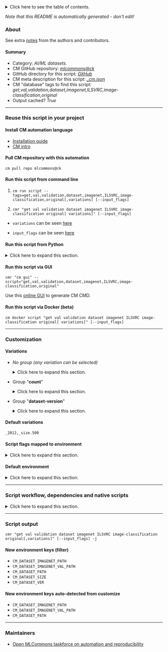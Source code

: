 <details>
<summary>Click here to see the table of contents.</summary>

* [About](#about)
* [Summary](#summary)
* [Reuse this script in your project](#reuse-this-script-in-your-project)
  * [ Install CM automation language](#install-cm-automation-language)
  * [ Check CM script flags](#check-cm-script-flags)
  * [ Run this script from command line](#run-this-script-from-command-line)
  * [ Run this script from Python](#run-this-script-from-python)
  * [ Run this script via GUI](#run-this-script-via-gui)
  * [ Run this script via Docker (beta)](#run-this-script-via-docker-(beta))
* [Customization](#customization)
  * [ Variations](#variations)
  * [ Script flags mapped to environment](#script-flags-mapped-to-environment)
  * [ Default environment](#default-environment)
* [Script workflow, dependencies and native scripts](#script-workflow-dependencies-and-native-scripts)
* [Script output](#script-output)
* [New environment keys (filter)](#new-environment-keys-(filter))
* [New environment keys auto-detected from customize](#new-environment-keys-auto-detected-from-customize)
* [Maintainers](#maintainers)

</details>

*Note that this README is automatically generated - don't edit!*

### About


See extra [notes](README-extra.md) from the authors and contributors.

#### Summary

* Category: *AI/ML datasets.*
* CM GitHub repository: *[mlcommons@ck](https://github.com/mlcommons/ck/tree/master/cm-mlops)*
* GitHub directory for this script: *[GitHub](https://github.com/mlcommons/ck/tree/master/cm-mlops/script/get-dataset-imagenet-val)*
* CM meta description for this script: *[_cm.json](_cm.json)*
* CM "database" tags to find this script: *get,val,validation,dataset,imagenet,ILSVRC,image-classification,original*
* Output cached? *True*
___
### Reuse this script in your project

#### Install CM automation language

* [Installation guide](https://github.com/mlcommons/ck/blob/master/docs/installation.md)
* [CM intro](https://doi.org/10.5281/zenodo.8105339)

#### Pull CM repository with this automation

```cm pull repo mlcommons@ck```


#### Run this script from command line

1. `cm run script --tags=get,val,validation,dataset,imagenet,ILSVRC,image-classification,original[,variations] [--input_flags]`

2. `cmr "get val validation dataset imagenet ILSVRC image-classification original[ variations]" [--input_flags]`

* `variations` can be seen [here](#variations)

* `input_flags` can be seen [here](#script-flags-mapped-to-environment)

#### Run this script from Python

<details>
<summary>Click here to expand this section.</summary>

```python

import cmind

r = cmind.access({'action':'run'
                  'automation':'script',
                  'tags':'get,val,validation,dataset,imagenet,ILSVRC,image-classification,original'
                  'out':'con',
                  ...
                  (other input keys for this script)
                  ...
                 })

if r['return']>0:
    print (r['error'])

```

</details>


#### Run this script via GUI

```cmr "cm gui" --script="get,val,validation,dataset,imagenet,ILSVRC,image-classification,original"```

Use this [online GUI](https://cKnowledge.org/cm-gui/?tags=get,val,validation,dataset,imagenet,ILSVRC,image-classification,original) to generate CM CMD.

#### Run this script via Docker (beta)

`cm docker script "get val validation dataset imagenet ILSVRC image-classification original[ variations]" [--input_flags]`

___
### Customization


#### Variations

  * *No group (any variation can be selected)*
    <details>
    <summary>Click here to expand this section.</summary>

    * `_2012-500`
      - Workflow:
    * `_2012-full`
      - Workflow:

    </details>


  * Group "**count**"
    <details>
    <summary>Click here to expand this section.</summary>

    * `_full`
      - Environment variables:
        - *CM_DATASET_SIZE*: `50000`
        - *CM_IMAGENET_FULL*: `yes`
        - *CM_DAE_FILENAME*: `ILSVRC2012_img_val.tar`
        - *CM_DAE_DOWNLOADED_CHECKSUM*: `29b22e2961454d5413ddabcf34fc5622`
      - Workflow:
    * `_size.#`
      - Environment variables:
        - *CM_DATASET_SIZE*: `#`
      - Workflow:
    * **`_size.500`** (default)
      - Environment variables:
        - *CM_DATASET_SIZE*: `500`
        - *CM_DAE_FILENAME*: `ILSVRC2012_img_val_500.tar`
        - *CM_DAE_URL*: `http://cKnowledge.org/ai/data/ILSVRC2012_img_val_500.tar`
      - Workflow:

    </details>


  * Group "**dataset-version**"
    <details>
    <summary>Click here to expand this section.</summary>

    * **`_2012`** (default)
      - Environment variables:
        - *CM_DATASET_VER*: `2012`
      - Workflow:

    </details>


#### Default variations

`_2012,_size.500`

#### Script flags mapped to environment
<details>
<summary>Click here to expand this section.</summary>

* `--imagenet_path=value`  &rarr;  `IMAGENET_PATH=value`
* `--torrent=value`  &rarr;  `CM_DATASET_IMAGENET_VAL_TORRENT_PATH=value`

**Above CLI flags can be used in the Python CM API as follows:**

```python
r=cm.access({... , "imagenet_path":...}
```

</details>

#### Default environment

<details>
<summary>Click here to expand this section.</summary>

These keys can be updated via `--env.KEY=VALUE` or `env` dictionary in `@input.json` or using script flags.


</details>

___
### Script workflow, dependencies and native scripts

<details>
<summary>Click here to expand this section.</summary>

  1. ***Read "deps" on other CM scripts from [meta](https://github.com/mlcommons/ck/tree/master/cm-mlops/script/get-dataset-imagenet-val/_cm.json)***
     * detect,os
       - CM script: [detect-os](https://github.com/mlcommons/ck/tree/master/cm-mlops/script/detect-os)
  1. ***Run "preprocess" function from [customize.py](https://github.com/mlcommons/ck/tree/master/cm-mlops/script/get-dataset-imagenet-val/customize.py)***
  1. ***Read "prehook_deps" on other CM scripts from [meta](https://github.com/mlcommons/ck/tree/master/cm-mlops/script/get-dataset-imagenet-val/_cm.json)***
     * download-and-extract,file,_extract
       * `if (CM_DATASET_IMAGENET_VAL_REQUIRE_DAE in ['yes', 'True'])`
       - CM script: [download-and-extract](https://github.com/mlcommons/ck/tree/master/cm-mlops/script/download-and-extract)
     * file,extract
       * `if (CM_DAE_ONLY_EXTRACT in ['yes', 'True'])`
       - CM script: [extract-file](https://github.com/mlcommons/ck/tree/master/cm-mlops/script/extract-file)
  1. ***Run native script if exists***
     * [run.bat](https://github.com/mlcommons/ck/tree/master/cm-mlops/script/get-dataset-imagenet-val/run.bat)
  1. Read "posthook_deps" on other CM scripts from [meta](https://github.com/mlcommons/ck/tree/master/cm-mlops/script/get-dataset-imagenet-val/_cm.json)
  1. ***Run "postrocess" function from [customize.py](https://github.com/mlcommons/ck/tree/master/cm-mlops/script/get-dataset-imagenet-val/customize.py)***
  1. Read "post_deps" on other CM scripts from [meta](https://github.com/mlcommons/ck/tree/master/cm-mlops/script/get-dataset-imagenet-val/_cm.json)
</details>

___
### Script output
`cmr "get val validation dataset imagenet ILSVRC image-classification original[,variations]" [--input_flags] -j`
#### New environment keys (filter)

* `CM_DATASET_IMAGENET_PATH`
* `CM_DATASET_IMAGENET_VAL_PATH`
* `CM_DATASET_PATH`
* `CM_DATASET_SIZE`
* `CM_DATASET_VER`
#### New environment keys auto-detected from customize

* `CM_DATASET_IMAGENET_PATH`
* `CM_DATASET_IMAGENET_VAL_PATH`
* `CM_DATASET_PATH`
___
### Maintainers

* [Open MLCommons taskforce on automation and reproducibility](https://github.com/mlcommons/ck/blob/master/docs/taskforce.md)